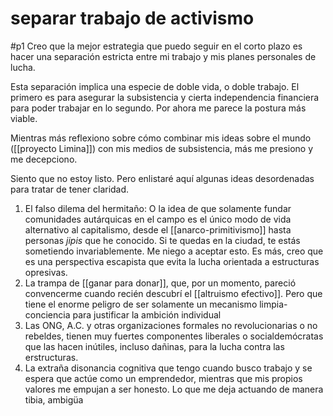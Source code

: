 # separar trabajo de activismo
#p1 
Creo que la mejor estrategia que puedo seguir en el corto plazo es hacer una separación estricta entre mi trabajo y mis planes personales de lucha.

Esta separación implica una especie de doble vida, o doble trabajo. El primero es para asegurar la subsistencia y cierta independencia financiera para poder trabajar en lo segundo. Por ahora me parece la postura más viable.

Mientras más reflexiono sobre cómo combinar mis ideas sobre el mundo ([[proyecto Limina]]) con mis medios de subsistencia, más me presiono y me decepciono.

Siento que no estoy listo. Pero enlistaré aquí algunas ideas desordenadas para tratar de tener claridad.

1. El falso dilema del hermitaño: O la idea de que solamente fundar comunidades autárquicas en el campo es el único modo de vida alternativo al capitalismo, desde el [[anarco-primitivismo]] hasta personas *jipis* que he conocido. Si te quedas en la ciudad, te estás sometiendo invariablemente. Me niego a aceptar esto. Es más, creo que es una perspectiva escapista que evita la lucha orientada a estructuras opresivas.
2. La trampa de [[ganar para donar]], que, por un momento, pareció convencerme cuando recién descubrí el [[altruismo efectivo]]. Pero que tiene el enorme peligro de ser solamente un mecanismo limpia-conciencia para justificar la ambición individual
3. Las ONG, A.C. y otras organizaciones formales no revolucionarias o no rebeldes, tienen muy fuertes componentes liberales o socialdemócratas que las hacen inútiles, incluso dañinas, para la lucha contra las erstructuras.
4. La extraña disonancia cognitiva que tengo cuando busco trabajo y se espera que actúe como un emprendedor, mientras que mis propios valores me empujan a ser honesto. Lo que me deja actuando de manera tibia, ambigüa


